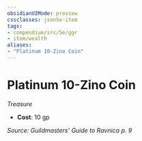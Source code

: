 ```yaml
---
obsidianUIMode: preview
cssclasses: json5e-item
tags:
- compendium/src/5e/ggr
- item/wealth
aliases: 
- "Platinum 10-Zino Coin"
---
```

# Platinum 10-Zino Coin
*Treasure*  

- **Cost**: 10 gp

*Source: Guildmasters' Guide to Ravnica p. 9*